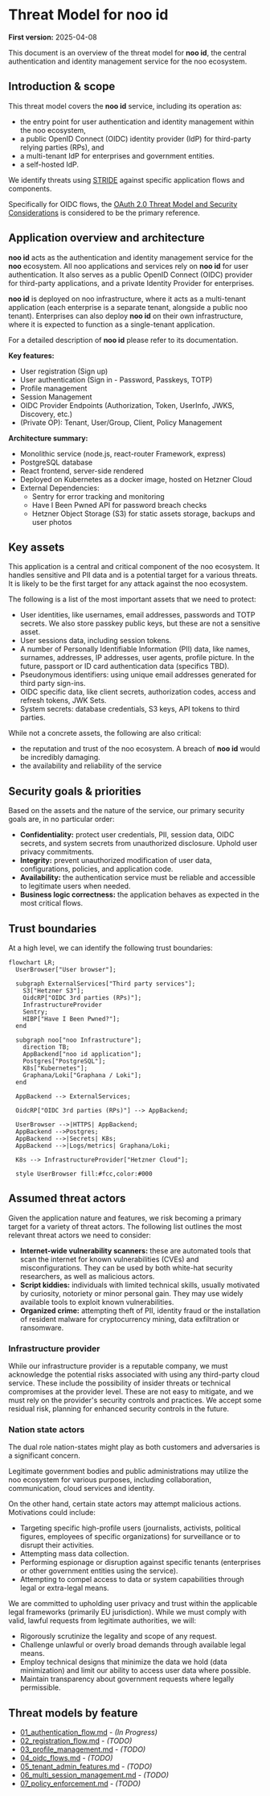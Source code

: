 # Threat Model for noo id

**First version:** 2025-04-08

This document is an overview of the threat model for **noo id**, the central authentication and identity management service for the noo ecosystem.

## Introduction & scope

This threat model covers the **noo id** service, including its operation as:

- the entry point for user authentication and identity management within the noo ecosystem,
- a public OpenID Connect (OIDC) identity provider (IdP) for third-party relying parties (RPs), and
- a multi-tenant IdP for enterprises and government entities.
- a self-hosted IdP.

We identify threats using [STRIDE](https://en.wikipedia.org/wiki/STRIDE_model) against specific application flows and components.

Specifically for OIDC flows, the [OAuth 2.0 Threat Model and Security Considerations](https://datatracker.ietf.org/doc/html/rfc6819) is considered to be the primary reference.

## Application overview and architecture

**noo id** acts as the authentication and identity management service for the **noo** ecosystem. All noo applications and services rely on **noo id** for user authentication. It also serves as a public OpenID Connect (OIDC) provider for third-party applications, and a private Identity Provider for enterprises.

**noo id** is deployed on noo infrastructure, where it acts as a multi-tenant application (each enterprise is a separate tenant, alongside a public noo tenant). Enterprises can also deploy **noo id** on their own infrastructure, where it is expected to function as a single-tenant application.

For a detailed description of **noo id** please refer to its documentation.

**Key features:**
  - User registration (Sign up)
  - User authentication (Sign in - Password, Passkeys, TOTP)
  - Profile management
  - Session Management
  - OIDC Provider Endpoints (Authorization, Token, UserInfo, JWKS, Discovery, etc.)
  - (Private OP): Tenant, User/Group, Client, Policy Management

**Architecture summary:**
  - Monolithic service (node.js, react-router Framework, express)
  - PostgreSQL database
  - React frontend, server-side rendered
  - Deployed on Kubernetes as a docker image, hosted on Hetzner Cloud
  - External Dependencies:
    - Sentry for error tracking and monitoring
    - Have I Been Pwned API for password breach checks
    - Hetzner Object Storage (S3) for static assets storage, backups and user photos

## Key assets

This application is a central and critical component of the noo ecosystem. It handles sensitive and PII data and is a potential target for a various threats. It is likely to be the first target for any attack against the noo ecosystem.

The following is a list of the most important assets that we need to protect:

- User identities, like usernames, email addresses, passwords and TOTP secrets. We also store passkey public keys, but these are not a sensitive asset.
- User sessions data, including session tokens.
- A number of Personally Identifiable Information (PII) data, like names, surnames, addresses, IP addresses, user agents, profile picture. In the future, passport or ID card authentication data (specifics TBD).
- Pseudonymous identifiers: using unique email addresses generated for third party sign-ins.
- OIDC specific data, like client secrets, authorization codes, access and refresh tokens, JWK Sets.
- System secrets: database credentials, S3 keys, API tokens to third parties.

While not a concrete assets, the following are also critical:

- the reputation and trust of the noo ecosystem. A breach of **noo id** would be incredibly damaging.
- the availability and reliability of the service

## Security goals & priorities

Based on the assets and the nature of the service, our primary security goals are, in no particular order:

- **Confidentiality:** protect user credentials, PII, session data, OIDC secrets, and system secrets from unauthorized disclosure. Uphold user privacy commitments.
- **Integrity:** prevent unauthorized modification of user data, configurations, policies, and application code.
- **Availability:** the authentication service must be reliable and accessible to legitimate users when needed.
- **Business logic correctness:** the application behaves as expected in the most critical flows.

## Trust boundaries

At a high level, we can identify the following trust boundaries:

```mermaid
flowchart LR;
  UserBrowser["User browser"];

  subgraph ExternalServices["Third party services"];
    S3["Hetzner S3"];
    OidcRP["OIDC 3rd parties (RPs)"];
    InfrastructureProvider
    Sentry;
    HIBP["Have I Been Pwned?"];
  end

  subgraph noo["noo Infrastructure"];
    direction TB;
    AppBackend["noo id application"];
    Postgres["PostgreSQL"];
    K8s["Kubernetes"];
    Graphana/Loki["Graphana / Loki"];
  end

  AppBackend --> ExternalServices;

  OidcRP["OIDC 3rd parties (RPs)"] --> AppBackend;

  UserBrowser -->|HTTPS| AppBackend;
  AppBackend -->Postgres;
  AppBackend -->|Secrets| K8s;
  AppBackend -->|Logs/metrics| Graphana/Loki;

  K8s --> InfrastructureProvider["Hetzner Cloud"];

  style UserBrowser fill:#fcc,color:#000
```

## Assumed threat actors

Given the application nature and features, we risk becoming a primary target for a variety of threat actors. The following list outlines the most relevant threat actors we need to consider:

* **Internet-wide vulnerability scanners:** these are automated tools that scan the internet for known vulnerabilities (CVEs) and misconfigurations. They can be used by both white-hat security researchers, as well as malicious actors.
* **Script kiddies:** individuals with limited technical skills, usually motivated by curiosity, notoriety or minor personal gain. They may use widely available tools to exploit known vulnerabilities.
* **Organized crime:** attempting theft of PII, identity fraud or the installation of resident malware for cryptocurrency mining, data exfiltration or ransomware.

### Infrastructure provider

While our infrastructure provider is a reputable company, we must acknowledge the potential risks associated with using any third-party cloud service. These include the possibility of insider threats or technical compromises at the provider level. These are not easy to mitigate, and we must rely on the provider's security controls and practices. We accept some residual risk, planning for enhanced security controls in the future.

### Nation state actors

The dual role nation-states might play as both customers and adversaries is a significant concern.

Legitimate government bodies and public administrations may utilize the noo ecosystem for various purposes, including collaboration, communication, cloud services and identity.

On the other hand, certain state actors may attempt malicious actions. Motivations could include:

- Targeting specific high-profile users (journalists, activists, political figures, employees of specific organizations) for surveillance or to disrupt their activities.
- Attempting mass data collection.
- Performing espionage or disruption against specific tenants (enterprises or other government entities using the service).
- Attempting to compel access to data or system capabilities through legal or extra-legal means.

We are committed to upholding user privacy and trust within the applicable legal frameworks (primarily EU jurisdiction). While we must comply with valid, lawful requests from legitimate authorities, we will:

- Rigorously scrutinize the legality and scope of any request.
- Challenge unlawful or overly broad demands through available legal means.
- Employ technical designs that minimize the data we hold (data minimization) and limit our ability to access user data where possible.
- Maintain transparency about government requests where legally permissible.

## Threat models by feature

* [01_authentication_flow.md](link_placeholder) - *(In Progress)*
* [02_registration_flow.md](link_placeholder) - *(TODO)*
* [03_profile_management.md](link_placeholder) - *(TODO)*
* [04_oidc_flows.md](link_placeholder) - *(TODO)*
* [05_tenant_admin_features.md](link_placeholder) - *(TODO)*
* [06_multi_session_management.md](link_placeholder) - *(TODO)*
* [07_policy_enforcement.md](link_placeholder) - *(TODO)*
